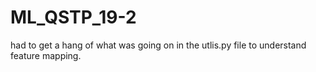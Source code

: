 # ML_QSTP_19-2
had to get a hang of what was going on in the utlis.py file to understand feature mapping.
